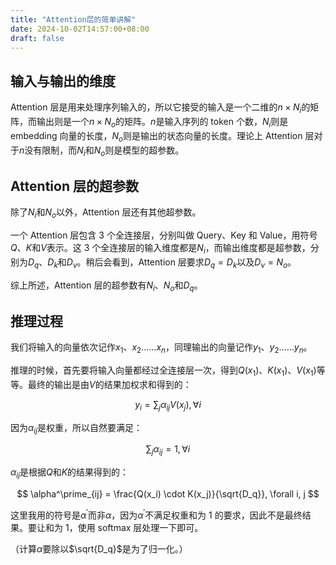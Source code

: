 ```yaml
---
title: "Attention层的简单讲解"
date: 2024-10-02T14:57:00+08:00
draft: false
---
```


## 输入与输出的维度

Attention 层是用来处理序列输入的，所以它接受的输入是一个二维的$n \times N_i$的矩阵，而输出则是一个$n \times N_o$的矩阵。$n$是输入序列的 token 个数，$N_i$则是 embedding 向量的长度，$N_o$则是输出的状态向量的长度。理论上 Attention 层对于$n$没有限制，而$N_i$和$N_o$则是模型的超参数。

## Attention 层的超参数

除了$N_i$和$N_o$以外，Attention 层还有其他超参数。

一个 Attention 层包含 3 个全连接层，分别叫做 Query、Key 和 Value，用符号$Q$、$K$和$V$表示。这 3 个全连接层的输入维度都是$N_i$，而输出维度都是超参数，分别为$D_q$、$D_k$和$D_v$。稍后会看到，Attention 层要求$D_q=D_k$以及$D_v=N_o$。

综上所述，Attention 层的超参数有$N_i$、$N_o$和$D_q$。

## 推理过程

我们将输入的向量依次记作$x_1$、$x_2$……$x_n$，同理输出的向量记作$y_1$、$y_2$……$y_n$。

推理的时候，首先要将输入向量都经过全连接层一次，得到$Q(x_1)$、$K(x_1)$、$V(x_1)$等等。最终的输出是由$V$的结果加权求和得到的：

$$
y_i = \sum_j \alpha_{ij} V(x_j), \forall i
$$

因为$\alpha_{ij}$是权重，所以自然要满足：

$$
\sum_j \alpha_{ij} = 1,\forall i
$$

$\alpha_{ij}$是根据$Q$和$K$的结果得到的：

$$
\alpha^\prime_{ij} = \frac{Q(x_i) \cdot K(x_j)}{\sqrt{D_q}}, \forall i, j
$$

这里我用的符号是$\alpha^\prime$而非$\alpha$，因为$\alpha^\prime$不满足权重和为 1 的要求，因此不是最终结果。要让和为 1，使用 softmax 层处理一下即可。

（计算$\alpha$要除以$\sqrt{D_q}$是为了归一化。）
